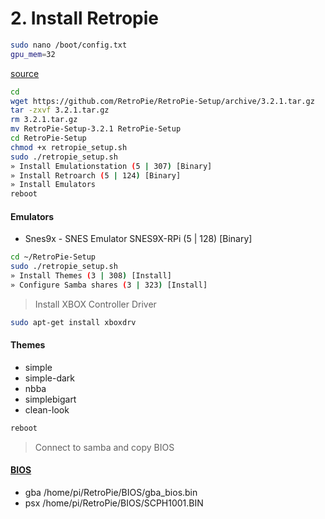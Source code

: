 # 2. Install Retropie

```bash
sudo nano /boot/config.txt
gpu_mem=32
```

[source](https://www.raspberrypi.org/documentation/configuration/config-txt.md)

```bash
cd
wget https://github.com/RetroPie/RetroPie-Setup/archive/3.2.1.tar.gz
tar -zxvf 3.2.1.tar.gz
rm 3.2.1.tar.gz
mv RetroPie-Setup-3.2.1 RetroPie-Setup
cd RetroPie-Setup
chmod +x retropie_setup.sh
sudo ./retropie_setup.sh
» Install Emulationstation (5 | 307) [Binary]
» Install Retroarch (5 | 124) [Binary]
» Install Emulators
reboot
```

#### Emulators

- Snes9x - SNES Emulator SNES9X-RPi (5 | 128) [Binary]

```bash
cd ~/RetroPie-Setup
sudo ./retropie_setup.sh
» Install Themes (3 | 308) [Install]
» Configure Samba shares (3 | 323) [Install]
```

> Install XBOX Controller Driver

```bash
sudo apt-get install xboxdrv
```
 
#### Themes

- simple
- simple-dark
- nbba
- simplebigart
- clean-look

```bash
reboot
```

> Connect to samba and copy BIOS

#### [BIOS](https://github.com/RetroPie/RetroPie-Setup/wiki/BIOS-setup-for-RetroPie)

- gba /home/pi/RetroPie/BIOS/gba_bios.bin
- psx /home/pi/RetroPie/BIOS/SCPH1001.BIN
